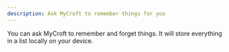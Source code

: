 ```yaml
---
description: Ask MyCroft to remember things for you
---
```

You can ask MyCroft to remember and forget things.
It will store everything in a list locally on your device.
